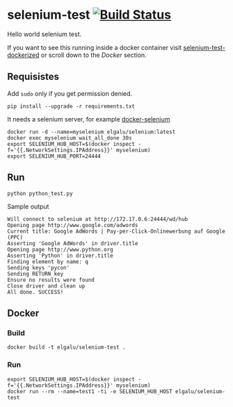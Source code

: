 # selenium-test [![Build Status](https://travis-ci.org/elgalu/selenium-test.svg?branch=master)](https://travis-ci.org/elgalu/selenium-test)

Hello world selenium test.

If you want to see this running inside a docker container visit [selenium-test-dockerized][] or scroll down to the *Docker* section.

## Requisistes
Add `sudo` only if you get permission denied.

    pip install --upgrade -r requirements.txt

It needs a selenium server, for example [docker-selenium][]

    docker run -d --name=myselenium elgalu/selenium:latest
    docker exec myselenium wait_all_done 30s
    export SELENIUM_HUB_HOST=$(docker inspect -f='{{.NetworkSettings.IPAddress}}' myselenium)
    export SELENIUM_HUB_PORT=24444

## Run

    python python_test.py

Sample output

    Will connect to selenium at http://172.17.0.6:24444/wd/hub
    Opening page http://www.google.com/adwords
    Current title: Google AdWords | Pay-per-Click-Onlinewerbung auf Google (PPC)
    Asserting 'Google AdWords' in driver.title
    Opening page http://www.python.org
    Asserting 'Python' in driver.title
    Finding element by name: q
    Sending keys 'pycon'
    Sending RETURN key
    Ensure no results were found
    Close driver and clean up
    All done. SUCCESS!

## Docker
### Build

    docker build -t elgalu/selenium-test .

### Run

    export SELENIUM_HUB_HOST=$(docker inspect -f='{{.NetworkSettings.IPAddress}}' myselenium)
    docker run --rm --name=test1 -ti -e SELENIUM_HUB_HOST elgalu/selenium-test


[selenium-test-dockerized]: https://github.com/elgalu/selenium-test-dockerized
[docker-selenium]: https://github.com/elgalu/docker-selenium
